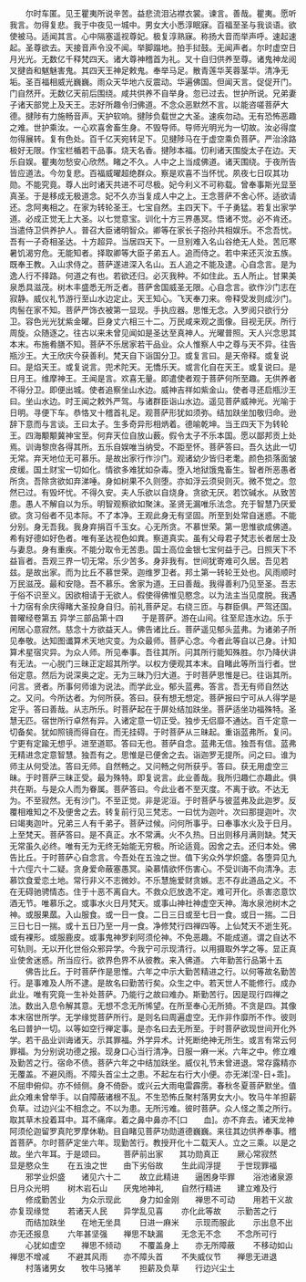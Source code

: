 <!-- { "loadSidebar": true } -->
　　尔时车匿。见王瞿夷所说辛苦。益悲流泪沾襟衣裳。谏言。善哉。瞿夷。愿听我言。勿得复悲。我于中夜见一城中。男女大小悉淳眠寐。百福至圣与我谈语。欲使被马。适闻其言。心中隔塞遥视尊妃。极复淳熟寐。称扬大音而举声呼。速起速起。圣尊欲去。天接音声令没不闻。举脚蹋地。拍手挝鼓。无闻声者。尔时虚空日月光光。无数亿千释梵四天。诸大尊神稽首为礼。叉十自归供养至尊。诸鬼神龙阅叉揵沓和魃魅害鬼。其四天王神足敕鬼。奉举马足。散青莲华芙蓉茎华。清净无垢。圣百福相威光巍巍。雨众天华地六反震动。华遍佛国。但闻天言。促促开门。门自然开。无数亿天前后围绕。咸共供养不自举身。忽已过去。世护所说。兄弟妻子诸天部党上及天王。志好所趣令归佛道。不念众恶默然不言。以能咨嗟菩萨大德。揵陟有力施畅音声。天护软响。揵陟负载世之大圣。速疾勿动。无有恐怖恶趣之难。世护乘汝。一心欢喜舍畜生身。不毁导师。导师光明光为一切故。汝必得度勿得展转。复有色处。百千亿天宛转足下。见揵陟马在于虚空乘负菩萨。严治涂路极好无限。作宝栏楯若干品事。烧天名香。揵陟本福。忉利诸天围旋太子在边。天乐自娱。瞿夷勿愁安心欣然。睹之不久。人中之上当成佛道。诸天围绕。于夜所告皆应道法。今勿复悲。百福威曜超绝群众。察是欢喜不当怀忧。夙夜七日叹其功勋。不能究竟。尊人出时诸天共进不可尽极。妃今利义不可称载。曾奉事斯光显至真圣。于是移成无极道念。妃不久亦当复成人中之上。王念菩萨不舍心怀。适欲请还。念阿夷相之。在家为转轮圣王。七宝自然。主四天下。千子勇猛。若复出家学道。必成正觉无上大圣。以七觉意宝。训化十方三界愚冥。悟诸不觉。必不肯还。当遣侍卫供养护人。普召大臣诸明智众。卿等在家长子抱孙共相娱乐。不念吾忧。吾有一子奇相圣达。十方超异。当居四天下。一旦别难入名山谷绝无人处。苦厄寒暑饥渴穷危。无能知者。择取卿等大臣子弟五人。追而侍之。若中来还灭汝五族。既奉王教。入山求侍之。菩萨遂进深入名山。五人追之不能及逮。心自念言。是为逸人行不择路。何道之有也。若欲还归。必灭我种。不如住此。五人所止。甘果美泉悉具滋茂。树木丰盛悉无所乏者。菩萨舍国威圣无限。心自念言。欲作沙门志在寂静。威仪礼节游行至山水边定止。天王知心。飞天奉刀来。帝释受发则成沙门。肉髻在家不知。菩萨严饰衣被第一显现。手执应器。思惟无念。入罗阅只欲行分卫。容色光光犹紫金曜。巨身丈六相三十二。万民咸来观之面像。目视无厌。所行周旋。众随逐之。往古以来未曾见闻如是圣达至真神人。光曜普照。天人兴念思其本末。布施肴膳不知。菩萨不乐居家若干品业。众人惟察人中之尊与天不异。往告瓶沙王。大王欣庆今获善利。梵天自下诣国分卫。或复言曰。是天帝释。或复说曰。是焰天王。或复说言。兜术陀天。无憍乐天。或言化自在天王。或复说曰。是日月王。维摩神王。王闻是言。欢喜无量。即遣使者观于菩萨何所至趣。无供养者不得分卫。即便出城。使者追察坐山水边。威神吉祥如紫金山。使者寻还启瓶沙王曰。坐山水边。时王闻之敕外严驾。与诸群臣诣山水边。遥见菩萨威神光。光喻于日明。寻便下车。恭恪叉十稽首礼足。观菩萨形犹如须弥。结加趺坐加敬归命。逊辞下意而与言谈。王曰太子。生多奇异形相炳着。德喻乾坤。当王四天下为转轮王。四海颙颙冀神宝至。何弃天位自放山薮。假令太子不乐本国。愿以鄙邦贡上处焉。训诲黎庶各得其所。五乐自娱唯当纳受。不距至怀。菩萨答曰。吾久达此一切无常。弃天地位无可慕乐。是故出家行作沙门。观诸幼少皆归老耄。颜色损落面皱皮缓。国土财宝一切如化。情欲多难犹如杂毒。堕入地狱饿鬼畜生。智者所恶愚者所贪。吾除贪欲如弃涕唾。身如树果不久则堕。亦如浮云须臾则灭。微不觉之。忽然已过。有毁坏忧。不得久安。夫人乐欲以自烧身。贪欲无厌。若饮碱水。从致苦患。愚人不解自以为乐。明智观察欲如聚沫。圣贤无漏唯乐法念。充于智慧乃厌爱欲。贪习俗者不见本际。不了本净。王观此身无有坚固。所至到处常自迷惑。不能分别。身无吾我。我身弃捐百千玉女。心无所贪。不慕世荣。第一思惟欲成佛道。希有好德如好色者。唯有圣达视色如粪。察道真实。虽有父母君子梵志长者居士及与妻息。身有重疾。不能分取令无苦患。国士高位金银七宝何益于己。日照天下不益盲者。吾观三界一切无常。乐少苦多。身非我有。世间犹寄难可久居。吾见若兹。是故出家。而为比丘不慕世荣。迦维罗卫者。邦土第一转轮王处也。风雨顺时万民滋茂。最和安隐。吾不慕乐。舍家为道。王曰善哉。我得善利乃见至圣。吾志于俗不识至义。因欲相请于无欲人。假使得佛惟见愍念。以为法主当见度脱。我遇十力宿有余庆得睹大圣投身自归。前礼菩萨足。右绕三匝。与群臣俱。严驾还国。
普曜经卷第五
异学三部品第十四
　　于是菩萨。游在山间。往至尼连水边。乐于闲居心意寂然。慈念十方欲益天人。佛告诸比丘。菩萨遥见郁头蓝弗。为诸弟子所见奉敬。达知图谶算术天地灾变。为众最师。菩萨心念。今者此等自以己身。计知算术星宿灾异。为众人师。所见奉事。吾往其所。问其所行能知殊胜。尔乃降伏讲有无法。一心脱门三昧正定超其所学。以权方便观其本末。自睹此等所当行者。世俗定意。然后为说深奥之定。无为三昧乃归大道。于时菩萨思惟是已。往诣其所。问言。贤者。所事何师谁为说法。而学此业。郁头蓝弗。答言。吾无有师自然达之。又问。今所达者。为何所获。答曰。获有想无想定。菩萨报曰宁可从人得学是定乎。答曰善哉。从志所乐。时菩萨起在于屏处结加趺坐。菩萨适坐功福殊特。圣慧无匹。宿世所行卓然有异。入诸定意一切正受。独步无侣靡不通达。百千定意一切备矣。犹如照镜而得自在。而无挂碍。于时菩萨从三昧起。重诣蓝弗所。复问。宁更有定踰无想乎。进至道耶。答曰无也。菩萨自念。蓝弗无信。独吾有信。蓝弗无精进念定意智慧。独吾有之。思惟是已便舍之去。诣迦罗无提所。问之曰。谁为师主从何受法。答曰无师。自然畅之。又问畅之何所获乎。答曰。获无用虚空三昧。于时菩萨三昧正受。最为殊特。即复说言。此业善哉。我所归趣仁亦趣此。俱共在斯。与是众人而为眷属。菩萨答曰。今此业者不至灭度。不离于欲。不达无为。不至寂然。无有沙门。不至正觉。非是泥洹。于时菩萨与彼蓝弗及此迦罗。反覆相难知之不及便舍之去。转复前行见三梵志。一曰忧为迦叶。次曰那提迦叶。次曰竭夷迦叶。兄弟三人有千弟子。菩萨过候。问何所事乎。曰奉事水火及于日月。上至梵天。菩萨答曰。是不真正。水不常满。火不久热。日出则移月满则缺。梵天无常虽久必终。唯有无为无终无始能无穷极。所论适竟。因舍之去。还归本处。佛告比丘。于时菩萨心自念言。今吾处在五浊之世。值下劣众外学炽盛。各堕异见九十六俓六十二疑。贪身爱命蔽塞愚冥。染慕情欲怀伤害心。不受训诲不向清净。志慕饮食爱恋土地。常行非义不志微妙。不乐慧施爱财贪嫉。志不存此道品之义。不在无碍驰骋情态。住于十恶不离自大。不救众厄放逸不定。难可开化。杀害恣意饮酒无节。唯慕乐之。或事水火日月梵天。或事山神社神虚空天神。海水泉池树木之神。或服果蓏。入山服食。或一日一食。二日三日或至七日一食。或日一揣。二日三日七日一揣。或十五日乃至一月一食。净修梵行四禅四等。上仙梵天不逝生死。或有裸形。或服鹿皮。或事鬼神罗刹阿须伦神。不免恶趣。不能成道。谓之自达不可轨则。无以开化世俗众邪异学。今我宁可示现清行。以用摄取外学之等。显正真业使舍迷惑。所当应行。欲界色界不从彼教。来入佛道。
六年勤苦行品第十五
　　佛告比丘。于时菩萨作是思惟。六年之中示大勤苦精进之行。以何等故名勤苦行。是事难及人所不逮。是故名曰勤苦行矣。众生之中。若天世人不能修行。成办此业。唯有究竟一生补处菩萨。乃能行之故曰难办。斯勤苦行。因是现行四禅之法。数出入息令解其意。无想不念无所悕望。在所至奉心无所猗。不贪是四。其像本末宿世所学。无学缘觉菩萨所行。是则名曰周遍虚空。无作非作靡所不作。彼则名曰普护一切。以等如空行禅定事。是亦名曰去无所至。于时菩萨欲现世间开化外学。若干品业训诲诸天。示其罪福。外学异术。计死断绝神无所生。或言有常云何罪福。为分别说功德之报。现身口心当行清净。日服一麻一米。六年之中。修立难及勤苦之行。宿命不债。菩萨六年之中结加趺坐。威仪礼节未曾进退。常存露精亦无覆盖。不避风雨。不障头首尘土之患。不起左右行大小便。亦无涕[涅-日+乖]。不屈申俯仰。亦不倾侧。身不倚卧。或兴云大雨电雷霹雳。春秋冬夏菩萨默坐。值此众难未曾举手。以自障蔽诸根不乱。不生恐怖丘聚村落男女大小。牧马牛羊担薪负草。过边兴尘不相念之。不以为患。无所污难。彼时菩萨。众人怪之羡之所行。取其草木投着耳中。耳不痛痒。着之鼻中鼻亦不[口　　血]。亦不弃去。诸天龙神阿须伦迦留罗真陀罗摩休勒。目自睹见菩萨功勋道德巍巍。来往其边供养奉事。稽首菩萨。尔时菩萨定坐六年。现勤苦行。教授开化十二载天人。立之三乘。以是之故。坐六年耳。于是颂曰。
　　菩萨前出家　　其功勋真正
　　厥心常寂然　　显是愍众生
　　在五浊之世　　由下劣俗故
　　生此阎浮提　　于世现罪福
　　邪学业炽盛　　诸见六十二
　　故立此精进　　逼困身毕罪
　　浴池诸泉源　　日月众光明
　　树木岩石山　　厌鬼地神礼
　　自然行精进　　建立难及行
　　修成勤苦业　　为众示现此
　　身力如金刚　　禅思不可动
　　用若干义故　　亦复现缘觉
　　若诸天人民　　异学乱见喜
　　亦化此等故　　示勤苦之行
　　而结加趺坐　　在地无坐具
　　日进一麻米　　示现而服此
　　示出息不出　　亦无还报息
　　六年甚坚强　　禅思不缺漏
　　无念无不念　　不念所可行
　　心犹如虚空　　禅思不倾动
　　不覆盖身上　　亦无所障蔽
　　不移动如山　　禅思不增减
　　不避其风雨　　亦不障头首
　　不失威仪节　　禅思无进退
　　村落诸男女　　牧牛马猪羊
　　担薪及负草　　行边兴尘土
